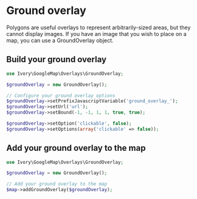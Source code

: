 # Ground overlay

Polygons are useful overlays to represent arbitrarily-sized areas, but they cannot display images. If you have an image
that you wish to place on a map, you can use a GroundOverlay object.

## Build your ground overlay

``` php
use Ivory\GoogleMap\Overlays\GroundOverlay;

$groundOverlay = new GroundOverlay();

// Configure your ground overlay options
$groundOverlay->setPrefixJavascriptVariable('ground_overlay_');
$groundOverlay->setUrl('url');
$groundOverlay->setBound(-1, -1, 1, 1, true, true);

$groundOverlay->setOption('clickable', false);
$groundOverlay->setOptions(array('clickable' => false));
```

## Add your ground overlay to the map

``` php
use Ivory\GoogleMap\Overlays\GroundOverlay;

$groundOverlay = new GroundOverlay();

// Add your ground overlay to the map
$map->addGroundOverlay($groundOverlay);
```

